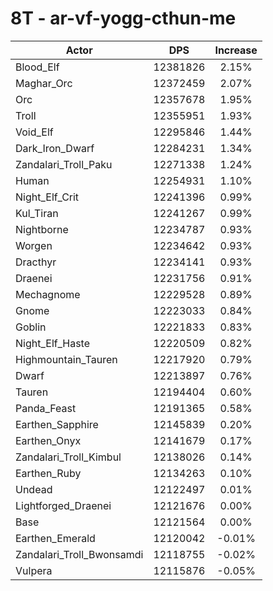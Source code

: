 # 8T - ar-vf-yogg-cthun-me
| Actor | DPS | Increase |
|---|:---:|:---:|
|Blood_Elf|12381826|2.15%|
|Maghar_Orc|12372459|2.07%|
|Orc|12357678|1.95%|
|Troll|12355951|1.93%|
|Void_Elf|12295846|1.44%|
|Dark_Iron_Dwarf|12284231|1.34%|
|Zandalari_Troll_Paku|12271338|1.24%|
|Human|12254931|1.10%|
|Night_Elf_Crit|12241396|0.99%|
|Kul_Tiran|12241267|0.99%|
|Nightborne|12234787|0.93%|
|Worgen|12234642|0.93%|
|Dracthyr|12234141|0.93%|
|Draenei|12231756|0.91%|
|Mechagnome|12229528|0.89%|
|Gnome|12223033|0.84%|
|Goblin|12221833|0.83%|
|Night_Elf_Haste|12220509|0.82%|
|Highmountain_Tauren|12217920|0.79%|
|Dwarf|12213897|0.76%|
|Tauren|12194404|0.60%|
|Panda_Feast|12191365|0.58%|
|Earthen_Sapphire|12145839|0.20%|
|Earthen_Onyx|12141679|0.17%|
|Zandalari_Troll_Kimbul|12138026|0.14%|
|Earthen_Ruby|12134263|0.10%|
|Undead|12122497|0.01%|
|Lightforged_Draenei|12121676|0.00%|
|Base|12121564|0.00%|
|Earthen_Emerald|12120042|-0.01%|
|Zandalari_Troll_Bwonsamdi|12118755|-0.02%|
|Vulpera|12115876|-0.05%|
